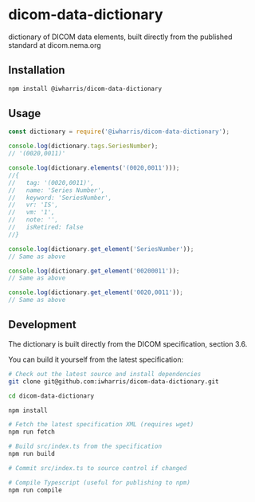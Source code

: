 # dicom-data-dictionary
dictionary of DICOM data elements, built directly from the published standard at dicom.nema.org

## Installation

```bash
npm install @iwharris/dicom-data-dictionary
```

## Usage

```typescript
const dictionary = require('@iwharris/dicom-data-dictionary');

console.log(dictionary.tags.SeriesNumber);
// '(0020,0011)'

console.log(dictionary.elements('(0020,0011')));
//{
//   tag: '(0020,0011)',
//   name: 'Series Number',
//   keyword: 'SeriesNumber',
//   vr: 'IS',
//   vm: '1',
//   note: '',
//   isRetired: false
//}

console.log(dictionary.get_element('SeriesNumber'));
// Same as above

console.log(dictionary.get_element('00200011'));
// Same as above

console.log(dictionary.get_element('0020,0011'));
// Same as above
```

## Development

The dictionary is built directly from the DICOM specification, section 3.6.

You can build it yourself from the latest specification:

```bash
# Check out the latest source and install dependencies
git clone git@github.com:iwharris/dicom-data-dictionary.git

cd dicom-data-dictionary

npm install

# Fetch the latest specification XML (requires wget)
npm run fetch

# Build src/index.ts from the specification
npm run build

# Commit src/index.ts to source control if changed

# Compile Typescript (useful for publishing to npm)
npm run compile
```